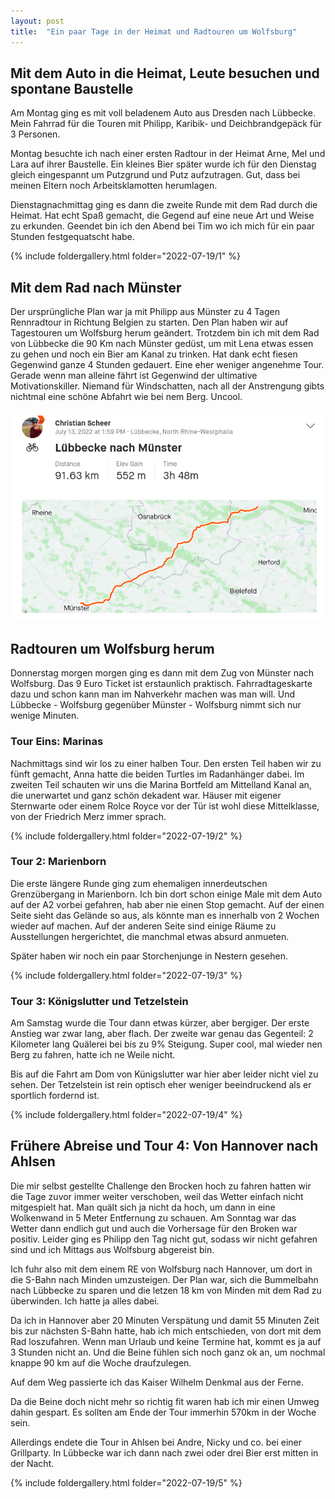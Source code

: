 ```yaml
---
layout: post
title:  "Ein paar Tage in der Heimat und Radtouren um Wolfsburg"
---
```


## Mit dem Auto in die Heimat, Leute besuchen und spontane Baustelle
Am Montag ging es mit voll beladenem Auto aus Dresden nach Lübbecke.
Mein Fahrrad für die Touren mit Philipp, Karibik- und Deichbrandgepäck für 3 Personen.

Montag besuchte ich nach einer ersten Radtour in der Heimat Arne, Mel und Lara auf ihrer Baustelle.
Ein kleines Bier später wurde ich für den Dienstag gleich eingespannt um Putzgrund und Putz aufzutragen.
Gut, dass bei meinen Eltern noch Arbeitsklamotten herumlagen.

Dienstagnachmittag ging es dann die zweite Runde mit dem Rad durch die Heimat. Hat echt Spaß gemacht, die Gegend auf eine neue Art und Weise zu erkunden.
Geendet bin ich den Abend bei Tim wo ich mich für ein paar Stunden festgequatscht habe.

{% include foldergallery.html folder="2022-07-19/1" %}

## Mit dem Rad nach Münster
Der ursprüngliche Plan war ja mit Philipp aus Münster zu 4 Tagen Rennradtour in Richtung Belgien zu starten.
Den Plan haben wir auf Tagestouren um Wolfsburg herum geändert.
Trotzdem bin ich mit dem Rad von Lübbecke die 90 Km nach Münster gedüst, um mit Lena etwas essen zu gehen und noch ein Bier am Kanal zu trinken.
Hat dank echt fiesen Gegenwind ganze 4 Stunden gedauert.
Eine eher weniger angenehme Tour.
Gerade wenn man alleine fährt ist Gegenwind der ultimative Motivationskiller.
Niemand für Windschatten, nach all der Anstrengung gibts nichtmal eine schöne Abfahrt wie bei nem Berg.
Uncool.

![](/assets/LK_Muenster-strava.png)

## Radtouren um Wolfsburg herum
Donnerstag morgen morgen ging es dann mit dem Zug von Münster nach Wolfsburg.
Das 9 Euro Ticket ist erstaunlich praktisch. Fahrradtageskarte dazu und schon kann man im Nahverkehr machen was man will.
Und Lübbecke - Wolfsburg gegenüber Münster - Wolfsburg nimmt sich nur wenige Minuten.

### Tour Eins: Marinas
Nachmittags sind wir los zu einer halben Tour. Den ersten Teil haben wir  zu fünft gemacht, Anna hatte die beiden Turtles im Radanhänger dabei.
Im zweiten Teil schauten wir uns die Marina Bortfeld am Mittelland Kanal an, die unerwartet und ganz schön dekadent war.
Häuser mit eigener Sternwarte oder einem Rolce Royce vor der Tür ist wohl diese Mittelklasse, von der Friedrich Merz immer sprach.

{% include foldergallery.html folder="2022-07-19/2" %}

### Tour 2: Marienborn
Die erste längere Runde ging zum ehemaligen innerdeutschen Grenzübergang in Marienborn.
Ich bin dort schon einige Male mit dem Auto auf der A2 vorbei gefahren, hab aber nie einen Stop gemacht.
Auf der einen Seite sieht das Gelände so aus, als könnte man es innerhalb von 2 Wochen wieder auf machen.
Auf der anderen Seite sind einige Räume zu Ausstellungen hergerichtet, die manchmal etwas absurd anmueten.

Später haben wir noch ein paar Storchenjunge in Nestern gesehen.

{% include foldergallery.html folder="2022-07-19/3" %}

### Tour 3: Königslutter und Tetzelstein
Am Samstag wurde die Tour dann etwas kürzer, aber bergiger. Der erste Anstieg war zwar lang, aber flach.
Der zweite war genau das Gegenteil: 2 Kilometer lang Quälerei bei bis zu 9% Steigung.
Super cool, mal wieder nen Berg zu fahren, hatte ich ne Weile nicht. 

Bis auf die Fahrt am Dom von Künigslutter war hier aber leider nicht viel zu sehen. 
Der Tetzelstein ist rein optisch eher weniger beeindruckend als er sportlich fordernd ist. 

{% include foldergallery.html folder="2022-07-19/4" %}
 
## Frühere Abreise und Tour 4: Von Hannover nach Ahlsen
Die mir selbst gestellte Challenge den Brocken hoch zu fahren hatten wir die Tage zuvor immer weiter verschoben, weil das Wetter einfach nicht mitgespielt hat.
Man quält sich ja nicht da hoch, um dann in eine Wolkenwand in 5 Meter Entfernung zu schauen.
Am Sonntag war das Wetter dann endlich gut und auch die Vorhersage für den Broken war positiv.
Leider ging es Philipp den Tag nicht gut, sodass wir nicht gefahren sind und ich Mittags aus Wolfsburg abgereist bin.

Ich fuhr also mit dem einem RE von Wolfsburg nach Hannover, um dort in die S-Bahn nach Minden umzusteigen.
Der Plan war, sich die Bummelbahn nach Lübbecke zu sparen und die letzen 18 km von Minden mit dem Rad zu überwinden.
Ich hatte ja alles dabei.

Da ich in Hannover aber 20 Minuten Verspätung und damit 55 Minuten Zeit bis zur nächsten S-Bahn hatte, hab ich mich entschieden, von dort mit dem Rad loszufahren.
Wenn man Urlaub und keine Termine hat, kommt es ja auf 3 Stunden nicht an.
Und die Beine fühlen sich noch ganz ok an, um nochmal knappe 90 km auf die Woche draufzulegen.

Auf dem Weg passierte ich das Kaiser Wilhelm Denkmal aus der Ferne.

Da die Beine doch nicht mehr so richtig fit waren hab ich mir einen Umweg dahin gespart. Es sollten am Ende der Tour immerhin 570km in der Woche sein.

Allerdings endete die Tour in Ahlsen bei Andre, Nicky und co. bei einer Grillparty.
In Lübbecke war ich dann nach zwei oder drei Bier erst mitten in der Nacht. 

{% include foldergallery.html folder="2022-07-19/5" %}
